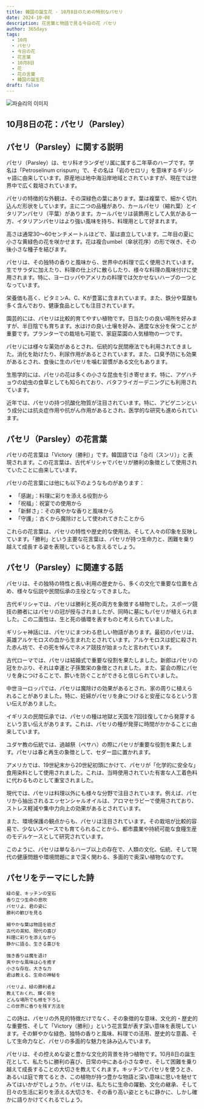 ```yaml
---
title: 韓国の誕生花 - 10月8日のための特別なパセリ
date: 2024-10-08
description: 花言葉と物語で見る今日の花 パセリ
author: 365days
tags:
  - 10月
  - パセリ
  - 今日の花
  - 花言葉
  - 10月8日
  - 花
  - 花の言葉
  - 韓国の誕生花
draft: false
---
```


![파슬리의 이미지](https://cdn.pixabay.com/photo/2022/06/05/13/57/cow-parsley-7244120_1280.jpg#center)


## 10月8日の花：パセリ（Parsley）

## パセリ（Parsley）に関する説明

パセリ（Parsley）は、セリ科オランダゼリ属に属する二年草のハーブです。学名は「Petroselinum crispum」で、その名は「岩のセロリ」を意味するギリシャ語に由来しています。原産地は地中海沿岸地域とされていますが、現在では世界中で広く栽培されています。

パセリの特徴的な外観は、その深緑色の葉にあります。葉は複葉で、細かく切れ込んだ形状をしています。主に二つの品種があり、カールパセリ（縮れ葉）とイタリアンパセリ（平葉）があります。カールパセリは装飾用として人気がある一方、イタリアンパセリはより強い風味を持ち、料理用として好まれます。

高さは通常30〜60センチメートルほどで、茎は直立しています。二年目の夏に小さな黄緑色の花を咲かせます。花は複合umbel（傘状花序）の形で咲き、その後小さな種子を結びます。

パセリは、その独特の香りと風味から、世界中の料理で広く使用されています。生でサラダに加えたり、料理の仕上げに散らしたり、様々な料理の風味付けに使用されます。特に、ヨーロッパやアメリカの料理では欠かせないハーブの一つとなっています。

栄養価も高く、ビタミンA、C、Kが豊富に含まれています。また、鉄分や葉酸も多く含んでおり、健康食品としても注目されています。

園芸的には、パセリは比較的育てやすい植物です。日当たりの良い場所を好みますが、半日陰でも育ちます。水はけの良い土壌を好み、適度な水分を保つことが重要です。プランターでの栽培も可能で、家庭菜園の人気植物の一つです。

パセリには様々な薬効があるとされ、伝統的な民間療法でも利用されてきました。消化を助けたり、利尿作用があるとされています。また、口臭予防にも効果があるとされ、食後に生のパセリを噛む習慣がある文化もあります。

生態学的には、パセリの花は多くの小さな昆虫を引き寄せます。特に、アゲハチョウの幼虫の食草としても知られており、バタフライガーデニングにも利用されています。

近年では、パセリの持つ抗酸化物質が注目されています。特に、アピゲニンという成分には抗炎症作用や抗がん作用があるとされ、医学的な研究も進められています。

## パセリ（Parsley）の花言葉

パセリの花言葉は「Victory（勝利）」です。韓国語では「승리（スンリ）」と表現されます。この花言葉は、古代ギリシャでパセリが勝利の象徴として使用されていたことに由来しています。

パセリの花言葉には他にも以下のようなものがあります：

- 「感謝」：料理に彩りを添える役割から
- 「祝福」：祝宴での使用から
- 「新鮮さ」：その爽やかな香りと風味から
- 「守護」：古くから魔除けとして使われてきたことから

これらの花言葉は、パセリの特性や歴史的な使用法、そして人々の印象を反映しています。「勝利」という主要な花言葉は、パセリが持つ生命力と、困難を乗り越えて成長する姿を表現しているとも言えるでしょう。

## パセリ（Parsley）に関連する話

パセリは、その独特の特性と長い利用の歴史から、多くの文化で重要な位置を占め、様々な伝説や民間伝承の主役となってきました。

古代ギリシャでは、パセリは勝利と死の両方を象徴する植物でした。スポーツ競技の勝者にはパセリの冠が授与されましたが、同時に墓にもパセリが植えられました。この二面性は、生と死の循環を表すものと考えられていました。

ギリシャ神話には、パセリにまつわる悲しい物語があります。最初のパセリは、英雄アルケモロスの血から生まれたとされています。アルケモロスは蛇に殺された赤ん坊で、その死を悼んでネメア競技が始まったと言われています。

古代ローマでは、パセリは結婚式で重要な役割を果たしました。新郎はパセリの冠をかぶり、それは幸運と子孫繁栄の象徴とされました。また、宴会の際にパセリを身につけることで、酔いを防ぐことができると信じられていました。

中世ヨーロッパでは、パセリは魔除けの効果があるとされ、家の周りに植えられることがありました。特に、妊婦がパセリを身につけると安産になるという言い伝えがありました。

イギリスの民間伝承では、パセリの種は地獄と天国を7回往復してから発芽するという言い伝えがあります。これは、パセリの種が発芽に時間がかかることに由来しています。

ユダヤ教の伝統では、過越祭（ペサハ）の際にパセリが重要な役割を果たします。パセリは春と再生の象徴として、セダー皿に置かれます。

アメリカでは、19世紀末から20世紀初頭にかけて、パセリが「化学的に安全な」食用染料として使用されました。これは、当時使用されていた有害な人工着色料に代わるものとして重宝されました。

現代では、パセリは料理以外にも様々な分野で注目されています。例えば、パセリから抽出されるエッセンシャルオイルは、アロマセラピーで使用されており、ストレス軽減や集中力向上の効果があるとされています。

また、環境保護の観点からも、パセリは注目されています。その栽培が比較的容易で、少ないスペースでも育てられることから、都市農業や持続可能な食糧生産のモデルケースとして研究されています。

このように、パセリは単なるハーブ以上の存在で、人類の文化、伝統、そして現代の健康問題や環境問題にまで深く関わる、多面的で奥深い植物なのです。

## パセリをテーマにした詩

```
緑の星、キッチンの宝石
香り立つ生命の息吹
パセリよ、君の姿に
勝利の歓びを見る

細やかな葉は物語を紡ぎ
古代の英知、現代の喜び
料理に彩りを添えながら
静かに語る、生きる喜びを

強き香りは魔を退け
爽やかな風味は心を癒す
小さな存在、大きな力
君は教える、生命の神秘を

パセリよ、緑の勝利者よ
教えておくれ、輝く術を
どんな場所でも根を下ろし
この世界に香りを残す方法を
```

この詩は、パセリの外見的特徴だけでなく、その象徴的な意味、文化的・歴史的な重要性、そして「Victory（勝利）」という花言葉が表す深い意味を表現しています。その鮮やかな緑色、独特の香りと風味、料理での活用、歴史的な意義、そして生命力など、パセリの多面的な魅力を詠み込んでいます。

パセリは、その控えめな姿と豊かな文化的背景を持つ植物です。10月8日の誕生花として、私たちに勝利の喜び、日常の中にある小さな幸せ、そして困難を乗り越えて成長することの大切さを教えてくれます。キッチンでパセリを使うとき、あるいは庭で育てるとき、この植物が持つ豊かな物語と深い意味に思いを馳せてみてはいかがでしょうか。パセリは、私たちに生命の躍動、文化の継承、そして日々の生活に彩りを添える大切さを、その香り高い姿とともに静かに、しかし確かに語りかけてくれるでしょう。
